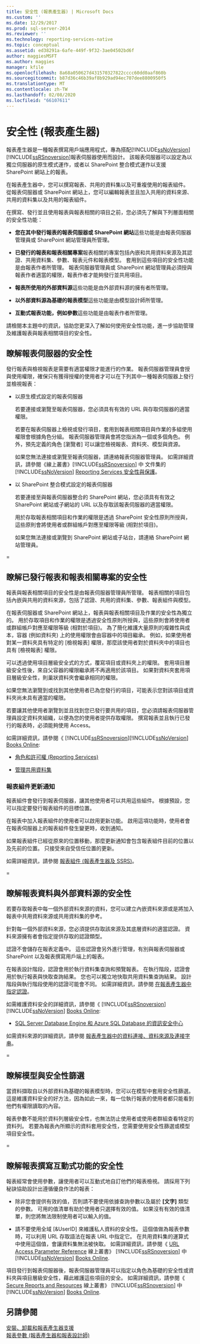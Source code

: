 ```yaml
---
title: 安全性 (報表產生器) | Microsoft Docs
ms.custom: ''
ms.date: 12/29/2017
ms.prod: sql-server-2014
ms.reviewer: ''
ms.technology: reporting-services-native
ms.topic: conceptual
ms.assetid: ed38291a-6afe-449f-9f32-3ae04502bd6f
author: maggiesMSFT
ms.author: maggies
manager: kfile
ms.openlocfilehash: 8a68a050627d431570327822cccc60dd0aaf860b
ms.sourcegitcommit: b87d36c46b39af8b929ad94ec707dee8800950f5
ms.translationtype: MT
ms.contentlocale: zh-TW
ms.lasthandoff: 02/08/2020
ms.locfileid: "66107611"
---
```

# <a name="security-report-builder"></a>安全性 (報表產生器)
  報表產生器是一種報表撰寫用戶端應用程式，專為搭配[!INCLUDE[ssNoVersion](../../includes/ssnoversion-md.md)] [!INCLUDE[ssRSnoversion](../../includes/ssrsnoversion-md.md)]報表伺服器使用而設計。 該報表伺服器可以設定為以獨立伺服器的原生模式運作，或者以 SharePoint 整合模式運作以支援 SharePoint 網站上的報表。  
  
 在報表產生器中，您可以撰寫報表、共用的資料集以及可重複使用的報表組件。 從報表伺服器或 SharePoint 網站上，您可以編輯報表並且加入共用的資料來源、共用的資料集以及共用的報表組件。  
  
 在撰寫、發行並且使用報表與報表相關的項目之前，您必須先了解與下列層面相關的安全性功能：  
  
-   **您在其中發行報表的報表伺服器或 SharePoint 網站**這些功能是由報表伺服器管理員或 SharePoint 網站管理員所管理。  
  
-   **已發行的報表和報表相關專案**報表相關的專案包括內嵌和共用資料來源及其認證、共用資料集、參數、報表元件和報表模型。 套用到這些項目的安全性功能是由報表作者所管理。 報表伺服器管理員或 SharePoint 網站管理員必須授與報表作者適當的權限，報表作者才能夠發行並共用項目。  
  
-   **報表所使用的外部資料源**這些功能是由外部資料源的擁有者所管理。  
  
-   **以外部資料源為基礎的報表模型**這些功能是由模型設計師所管理。  
  
-   **互動式報表功能，例如參數**這些功能是由報表作者所管理。  
  
 請檢閱本主題中的資訊，協助您更深入了解如何使用安全性功能，進一步協助管理及維護報表與報表相關項目的安全性。  
  
##  <a name="ReportServers"></a>瞭解報表伺服器的安全性  
 發行報表與檢視報表是需要有適當權限才能進行的作業。 報表伺服器管理員會授與使用權限，確保只有獲得授權的使用者才可以在下列其中一種報表伺服器上發行並檢視報表：  
  
-   以原生模式設定的報表伺服器  
  
     若要連接或瀏覽至報表伺服器，您必須具有有效的 URL 與存取伺服器的適當權限。  
  
     若要在報表伺服器上檢視或發行項目，套用到報表相關項目與作業的多組使用權限會根據角色分組。 報表伺服器管理員會將您指派為一個或多個角色。 例外，預先定義的角色 [瀏覽者] 可以讓您檢視報表、資料夾、模型與資源。  
  
     如果您無法連接或瀏覽至報表伺服器，請連絡報表伺服器管理員。 如需詳細資訊，請參閱《[](../security/reporting-services-security-and-protection.md)線上叢書》[!INCLUDE[ssRSnoversion](../../includes/ssrsnoversion-md.md)] 中  文件集的 [!INCLUDE[ssNoVersion](../../includes/ssnoversion-md.md)] [Reporting Services 安全性與保護](https://go.microsoft.com/fwlink/?linkid=121312)。  
  
-   以 SharePoint 整合模式設定的報表伺服器  
  
     若要連接至與報表伺服器整合的 SharePoint 網站，您必須具有有效之 SharePoint 網站或子網站的 URL 以及存取該報表伺服器的適當權限。  
  
     用於存取報表相關項目和作業的權限是透過 SharePoint 安全性原則所授與，這些原則會將使用者或群組帳戶對應至權限等級 (相對於項目)。  
  
     如果您無法連接或瀏覽到 SharePoint 網站或子站台，請連絡 SharePoint 網站管理員。  
  
=
  
##  <a name="Reports"></a>瞭解已發行報表和報表相關專案的安全性  
 報表與報表相關項目的安全性是由報表伺服器管理員所管理。 報表相關的項目包括內嵌與共用的資料來源，包括了認證、共用的資料集、參數、報表組件與模型。  
  
 在報表伺服器或 SharePoint 網站上，報表與報表相關項目及作業的安全性為獨立的。 用於存取項目和作業的權限是透過安全性原則所授與，這些原則會將使用者或群組帳戶對應至權限等級 (相對於項目)。 為了簡化維護大量原則的複雜性與成本，容器 (例如資料夾) 上的使用權限會由容器中的項目繼承。 例如，如果使用者對某一資料夾具有特定的 [檢視報表] 權限，那麼該使用者對於資料夾中的項目也具有 [檢視報表] 權限。  
  
 可以透過使用項目層級安全式的方式，覆寫項目或資料夾上的權限。 套用項目層級安全性後，來自父容器的權限繼承將不再適用於該項目。 如果對資料夾套用項目層級安全性，則巢狀資料夾會繼承相同的權限。  
  
 如果您無法瀏覽到或找到其他使用者已為您發行的項目，可能表示您對該項目或資料夾尚未具有適當的權限。  
  
 若要讓其他使用者瀏覽到並且找到您已發行要共用的項目，您必須請報表伺服器管理員設定資料夾組織，以便為您的使用者提供存取權限。 撰寫報表並且執行已發行的報表時，必須能夠使用 Access。  
  
 如需詳細資訊，請參閱《 [!INCLUDE[ssRSnoversion](../../includes/ssrsnoversion-md.md)][!INCLUDE[ssNoVersion](../../includes/ssnoversion-md.md)] [Books Online](https://go.microsoft.com/fwlink/?linkid=121312):  
  
-   [角色和許可權 &#40;Reporting Services&#41;](../security/roles-and-permissions-reporting-services.md)  
  
-   [管理共用資料集](../report-data/manage-shared-datasets.md)  
  
### <a name="update-notifications-for-report-parts"></a>報表組件更新通知  
 報表組件會發行到報表伺服器，讓其他使用者可以共用這些組件。 根據預設，您可以指定要發行報表組件的目標位置。  
  
 在報表中加入報表組件的使用者可以啟用更新功能。 啟用這項功能時，使用者會在報表伺服器上的報表組件發生變更時，收到通知。  
  
 如果報表組件已經從原來的位置移動，那麼更新通知會包含報表組件目前的位置以及先前的位置。 只接受來自受信任位置的更新。  
  
 如需詳細資訊，請參閱 [報表組件 &#40;報表產生器及 SSRS&#41;](../report-parts-report-builder-and-ssrs.md)。  
  
=  
  
##  <a name="Data"></a>瞭解報表資料與外部資料源的安全性  
 若要存取報表中每一個外部資料來源的資料，您可以建立內嵌資料來源或是將加入報表中共用資料來源或共用資料集的參考。  
  
 針對每一個外部資料來源，您必須提供存取該來源及其底層資料的適當認證。 資料來源擁有者會指定提供存取的認證類型。  
  
 認證不會儲存在報表定義中。 這些認證會另外進行管理，有別與報表伺服器或 SharePoint 以及報表撰寫用戶端上的報表。  
  
 在報表設計階段，認證會用於執行資料集查詢和預覽報表。 在執行階段，認證會用於執行報表與快取查詢結果。 您也可以獨立地快取共用資料集查詢結果。 設計階段與執行階段使用的認證可能會不同。 如需詳細資訊，請參閱 [在報表產生器中指定認證](../specify-credentials-in-report-builder.md)。  
  
 如需維護資料安全的詳細資訊，請參閱《 [!INCLUDE[ssRSnoversion](../../includes/ssrsnoversion-md.md)][!INCLUDE[ssNoVersion](../../includes/ssnoversion-md.md)] [Books Online](https://go.microsoft.com/fwlink/?linkid=121312):  
  
-   [SQL Server Database Engine 和 Azure SQL Database 的資訊安全中心](../../relational-databases/security/security-center-for-sql-server-database-engine-and-azure-sql-database.md)  
  
 如需資料來源的詳細資訊，請參閱 [報表產生器中的資料連接、資料來源及連接字串](../data-connections-data-sources-and-connection-strings-in-report-builder.md)。  
  
=
  
##  <a name="Models"></a>瞭解模型與安全性篩選  
 當資料擷取自以外部資料為基礎的報表模型時，您可以在模型中套用安全性篩選。這是維護資料安全的好方法，因為如此一來，每一位執行報表的使用者都只能看到他們有權限讀取的內容。  
  
 報表參數不能用於資料列層級安全性，也無法防止使用者或使用者群組查看特定的資料列。 若要為報表內所顯示的資料套用安全性，您需要使用安全性篩選或模型項目安全性。  
  
=
  
##  <a name="Interactive"></a>瞭解報表撰寫互動式功能的安全性  
 報表經常會使用參數，讓使用者可以互動式地自訂他們的報表檢視。 請採用下列秘訣協助設計出遵循優良作法的報表：  
  
-   除非您會提供有效的值，否則請不要使用依據查詢參數以及屬於 **[文字]** 類型的參數。 可用的值清單有助於使用者只選擇有效的值。 如果沒有有效的值清單，則您將無法限制使用者可以輸入的值。  
  
-   請不要使用全域 [&UserID] 來維護私人資料的安全性。 這個值做為報表參數時，可以利用 URL 存取語法在報表 URL 中指定它。 在共用資料集的運算式中使用這個值，會讓資料集無法被快取。 如需詳細資訊，請參閱《 [URL Access Parameter Reference](../url-access-parameter-reference.md) 線上叢書》 [!INCLUDE[ssRSnoversion](../../includes/ssrsnoversion-md.md)] 中 [!INCLUDE[ssNoVersion](../../includes/ssnoversion-md.md)] [Books Online](https://go.microsoft.com/fwlink/?linkid=121312).  
  
 項目發行到報表伺服器後，報表伺服器管理員可以指定以角色為基礎的安全性或資料夾與項目層級安全性，藉此維護這些項目的安全。 如需詳細資訊，請參閱《 [Secure Reports and Resources](../security/secure-reports-and-resources.md) 線上叢書》 [!INCLUDE[ssRSnoversion](../../includes/ssrsnoversion-md.md)] 中 [!INCLUDE[ssNoVersion](../../includes/ssnoversion-md.md)] [Books Online](https://go.microsoft.com/fwlink/?linkid=121312).  
  
 
  
## <a name="see-also"></a>另請參閱  
 [安裝、卸載和報表產生器支援](../install-uninstall-and-report-builder-support.md)   
 [報表參數 &#40;報表產生器和報表設計師&#41;](../report-design/report-parameters-report-builder-and-report-designer.md)  
  
  
